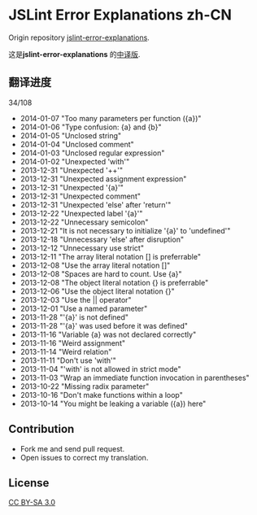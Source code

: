 JSLint Error Explanations zh-CN
===============================

Origin repository [jslint-error-explanations](https://github.com/jamesallardice/jslint-error-explanations).

这是**jslint-error-explanations** 的[中译版](http://jslint.fantasyshao.com).

## 翻译进度

34/108

* 2014-01-07 "Too many parameters per function ({a})"
* 2014-01-06 "Type confusion: {a} and {b}"
* 2014-01-05 "Unclosed string"
* 2014-01-04 "Unclosed comment"
* 2014-01-03 "Unclosed regular expression"
* 2014-01-02 "Unexpected 'with'"
* 2013-12-31 "Unexpected '++'"
* 2013-12-31 "Unexpected assignment expression"
* 2013-12-31 "Unexpected '{a}'"
* 2013-12-31 "Unexpected comment"
* 2013-12-31 "Unexpected 'else' after 'return'"
* 2013-12-22 "Unexpected label '{a}'"
* 2013-12-22 "Unnecessary semicolon"
* 2013-12-21 "It is not necessary to initialize '{a}' to 'undefined'"
* 2013-12-18 "Unnecessary 'else' after disruption"
* 2013-12-12 "Unnecessary use strict"
* 2013-12-11 "The array literal notation [] is preferrable"
* 2013-12-08 "Use the array literal notation []"
* 2013-12-08 "Spaces are hard to count. Use {a}"
* 2013-12-08 "The object literal notation {} is preferrable"
* 2013-12-06 "Use the object literal notation {}"
* 2013-12-03 "Use the || operator"
* 2013-12-01 "Use a named parameter"
* 2013-11-28 "'{a}' is not defined"
* 2013-11-28 "'{a}' was used before it was defined"
* 2013-11-16 "Variable {a} was not declared correctly"
* 2013-11-16 "Weird assignment"
* 2013-11-14 "Weird relation"
* 2013-11-11 "Don't use 'with'"
* 2013-11-04 "'with' is not allowed in strict mode"
* 2013-11-03 "Wrap an immediate function invocation in parentheses"
* 2013-10-22 "Missing radix parameter"
* 2013-10-16 "Don't make functions within a loop"
* 2013-10-14 "You might be leaking a variable ({a}) here"

## Contribution

* Fork me and send pull request.
* Open issues to correct my translation.

## License

[CC BY-SA 3.0](http://creativecommons.org/licenses/by-sa/3.0/)
